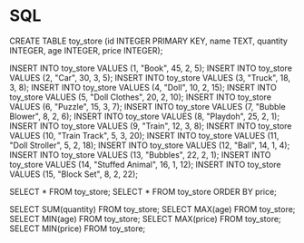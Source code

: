 # SQL

CREATE TABLE toy_store (id INTEGER PRIMARY KEY, name TEXT, quantity INTEGER, age INTEGER, price INTEGER);

INSERT INTO toy_store VALUES (1, "Book", 45, 2, 5);
INSERT INTO toy_store VALUES (2, "Car", 30, 3, 5);
INSERT INTO toy_store VALUES (3, "Truck", 18, 3, 8);
INSERT INTO toy_store VALUES (4, "Doll", 10, 2, 15);
INSERT INTO toy_store VALUES (5, "Doll Clothes", 20, 2, 10);
INSERT INTO toy_store VALUES (6, "Puzzle", 15, 3, 7);
INSERT INTO toy_store VALUES (7, "Bubble Blower", 8, 2, 6);
INSERT INTO toy_store VALUES (8, "Playdoh", 25, 2, 1);
INSERT INTO toy_store VALUES (9, "Train", 12, 3, 8);
INSERT INTO toy_store VALUES (10, "Train Track", 5, 3, 20);
INSERT INTO toy_store VALUES (11, "Doll Stroller", 5, 2, 18);
INSERT INTO toy_store VALUES (12, "Ball", 14, 1, 4);
INSERT INTO toy_store VALUES (13, "Bubbles", 22, 2, 1);
INSERT INTO toy_store VALUES (14, "Stuffed Animal", 16, 1, 12);
INSERT INTO toy_store VALUES (15, "Block Set", 8, 2, 22);

SELECT * FROM toy_store;
SELECT * FROM toy_store ORDER BY price;

SELECT SUM(quantity) FROM toy_store;
SELECT MAX(age) FROM toy_store;
SELECT MIN(age) FROM toy_store;
SELECT MAX(price) FROM toy_store;
SELECT MIN(price) FROM toy_store;

